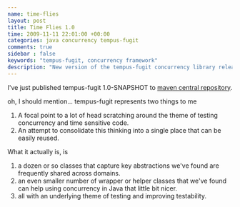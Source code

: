 ```yaml
---
name: time-flies
layout: post
title: Time Flies 1.0
time: 2009-11-11 22:01:00 +00:00
categories: java concurrency tempus-fugit
comments: true
sidebar : false
keywords: "tempus-fugit, concurrency framework"
description: "New version of the tempus-fugit concurrency library released."
---
```


I've just published tempus-fugit 1.0-SNAPSHOT to [maven central repository](http://search.maven.org/).

oh, I should mention... tempus-fugit represents two things to me

  1. A focal point to a lot of head scratching around the theme of testing concurrency and time sensitive code.
  1. An attempt to consolidate this thinking into a single place that can be easily reused.

What it actually is, is

  1. a dozen or so classes that capture key abstractions we've found are frequently shared across domains.  
  1. an even smaller number of wrapper or helper classes that we've found can help using concurrency in Java that little bit nicer.
  1. all with an underlying theme of testing and improving testability.



